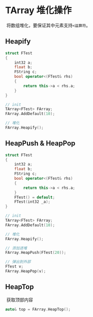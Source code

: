# TArray 堆化操作

​	将数组堆化，要保证其中元素支持`<运算符`。

## Heapify

```c++
struct FTest
{
    int32 a;
    float b;
    FString c;
    bool operator<(FTest& rhs)
    {
        return this->a < rhs.a;
	}
}

// init
TArray<FTest> FArray;
FArray.AddDefault(10);

// 堆化
FArray.Heapify();
```

## HeapPush & HeapPop

```C++
struct FTest
{
    int32 a;
    float b;
    FString c;
    bool operator<(FTest& rhs)
    {
        return this->a < rhs.a;
	}
    FTest() = default;
    FTest(int32 _a);
}

// init
TArray<FTest> FArray;
FArray.AddDefault(10);

// 堆化
FArray.Heapify();

// 添加进堆
FArray.HeapPush(FTest(20));

// 弹出到外部
FTest v;
FArray.HeapPop(v);
```

## HeapTop

​	获取顶部内容

```C++
auto& top = FArray.HeapTop();
```

